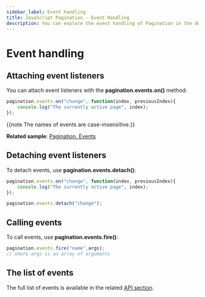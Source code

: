 ```yaml
---
sidebar_label: Event handling
title: JavaScript Pagination - Event Handling 
description: You can explore the event handling of Pagination in the documentation of the DHTMLX JavaScript UI library. Browse developer guides and API reference, try out code examples and live demos, and download a free 30-day evaluation version of DHTMLX Suite.
---
```


# Event handling

## Attaching event listeners

You can attach event listeners with the **pagination.events.on()** method:

~~~js
pagination.events.on("change", function(index, previousIndex){
    console.log("The currently active page", index);
});
~~~

{{note The names of events are case-insensitive.}}

**Related sample**: [Pagination. Events](https://snippet.dhtmlx.com/mlrtmj7p)

## Detaching event listeners

To detach events, use **pagination.events.detach()**:

~~~js
pagination.events.on("change", function(index, previousIndex){
    console.log("The currently active page", index);
});

pagination.events.detach("change");
~~~

## Calling events

To call events, use **pagination.events.fire()**:

~~~js
pagination.events.fire("name",args);
// where args is an array of arguments
~~~

## The list of events

The full list of events is available in the related [API section](pagination/api/api_overview.md#events).
